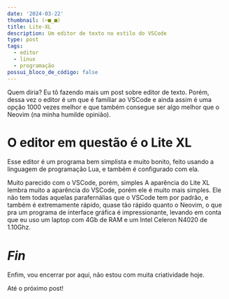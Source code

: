 ```yaml
---
date: '2024-03-22'
thumbnail: (⌐■_■)
title: Lite-XL
description: Um editor de texto no estilo do VSCode
type: post
tags:
  - editor
  - linux
  - programação
possui_bloco_de_código: false
---
```

Quem diria? Eu tô fazendo mais um post sobre editor de texto. Porém, dessa
vez o editor é um que é familiar ao VSCode e ainda assim é uma opção 1000 vezes
melhor e que também consegue ser algo melhor que o Neovim (na minha humilde
opinião).

# O editor em questão é o Lite XL

Esse editor é um programa bem simplista e muito bonito, feito usando a
linguagem de programação Lua, e também é configurado com ela.

Muito parecido com o VSCode, porém, simples A aparência do Lite XL lembra muito
a aparência do VSCode, porém ele é muito mais simples. Ele não tem todas
aquelas parafernálias que o VSCode tem por padrão, e também é extremamente
rápido, quase tão rápido quanto o Neovim, o que pra um programa de interface
gráfica é impressionante, levando em conta que eu uso um laptop com 4Gb de RAM
e um Intel Celeron N4020 de 1.10Ghz.

# _Fin_

Enfim, vou encerrar por aqui, não estou com muita criatividade hoje.

Até o próximo post!
